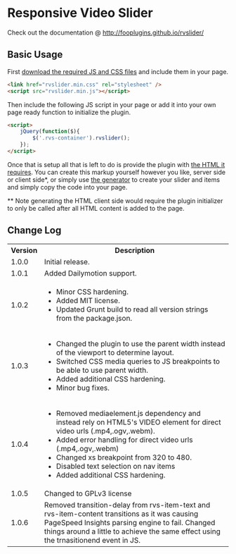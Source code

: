 # Responsive Video Slider #

Check out the documentation @ http://fooplugins.github.io/rvslider/

## Basic Usage ##

First [download the required JS and CSS files](http://fooplugins.github.io/rvslider/releases/rvslider.latest.zip) and include them in your page.
```html
<link href="rvslider.min.css" rel="stylesheet" />
<script src="rvslider.min.js"></script>
```

Then include the following JS script in your page or add it into your own page ready function to initialize the plugin.
```html
<script>
	jQuery(function($){
		$('.rvs-container').rvslider();
	});
</script>
```

Once that is setup all that is left to do is provide the plugin with [the HTML it requires](http://fooplugins.github.io/rvslider/docs/getting-started.html#html-structure). You can create this markup yourself however you like, server side or client side*, or simply use [the generator](http://fooplugins.github.io/rvslider/docs/generator.html) to create your slider and items and simply copy the code into your page.

** Note generating the HTML client side would require the plugin initializer to only be called after all HTML content is added to the page.  

## Change Log ##

<table>
<tr><th>Version</th><th>Description</th></tr>
<tr>
<td>1.0.0</td>
<td>Initial release.</td>
</tr>
<tr>
<td>1.0.1</td>
<td>Added Dailymotion support.</td>
</tr>
<tr>
<td>1.0.2</td>
<td>
<ul>
<li>Minor CSS hardening.</li>
<li>Added MIT license.</li>
<li>Updated Grunt build to read all version strings from the package.json.</li>
</ul>
</td>
</tr>
<tr>
<td>1.0.3</td>
<td>
<ul>
<li>Changed the plugin to use the parent width instead of the viewport to determine layout.</li>
<li>Switched CSS media queries to JS breakpoints to be able to use parent width.</li>
<li>Added additional CSS hardening.</li>
<li>Minor bug fixes.</li>
</ul>
</td>
</tr>
<tr>
<td>1.0.4</td>
<td>
<ul>
<li>Removed mediaelement.js dependency and instead rely on HTML5's VIDEO element for direct video urls (.mp4,.ogv,.webm).</li>
<li>Added error handling for direct video urls (.mp4,.ogv,.webm)</li>
<li>Changed xs breakpoint from 320 to 480.</li>
<li>Disabled text selection on nav items</li>
<li>Added additional CSS hardening.</li>
</ul>
</td>
</tr>
<tr>
<td>1.0.5</td>
<td>Changed to GPLv3 license</td>
</tr>
<tr>
<td>1.0.6</td>
<td>Removed transition-delay from rvs-item-text and rvs-item-content transitions as it was causing PageSpeed Insights parsing engine to fail. Changed things around a little to achieve the same effect using the trnasitionend event in JS.</td>
</tr>
</table>